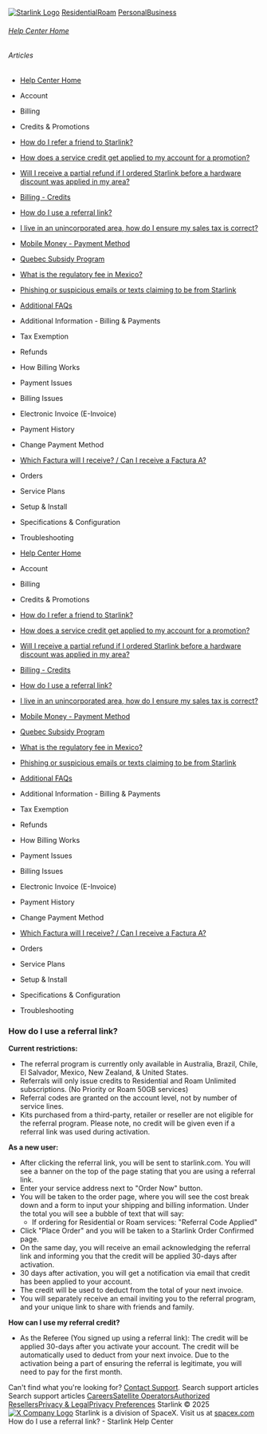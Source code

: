 [![Starlink Logo](https://www.starlink.com/_next/image?url=%2Fassets%2Fimages%2Flogo%2Flogo_white.png&w=3840&q=75)](https://www.starlink.com/support/article/<https:/www.starlink.com/>)
[Residential](https://www.starlink.com/support/article/<https:/www.starlink.com/residential>)[Roam](https://www.starlink.com/support/article/<https:/www.starlink.com/roam>)
[Personal](https://www.starlink.com/support/article/<https:/www.starlink.com/>)[Business](https://www.starlink.com/support/article/<https:/www.starlink.com/business>)
###### [Help Center Home](https://www.starlink.com/support/article/</support>)
###### Articles
  * [Help Center Home](https://www.starlink.com/support/article/</support>)
  * Account
  * Billing
  * Credits & Promotions
  * [How do I refer a friend to Starlink?](https://www.starlink.com/support/article/</support/article/eee7e99e-a736-f16e-9506-c446dd70fb16>)
  * [How does a service credit get applied to my account for a promotion?](https://www.starlink.com/support/article/</support/article/63280071-bee3-31b6-28ab-1588d7354bee>)
  * [Will I receive a partial refund if I ordered Starlink before a hardware discount was applied in my area?](https://www.starlink.com/support/article/</support/article/562ea465-3d92-048e-7845-2a6afa35d1ee>)
  * [Billing - Credits](https://www.starlink.com/support/article/</support/article/d554aff7-db53-3bf0-0a15-cdfc8b9791db>)
  * [How do I use a referral link?](https://www.starlink.com/support/article/</support/article/1361c631-2c31-271a-732b-bab080fb1384>)
  * [I live in an unincorporated area, how do I ensure my sales tax is correct?](https://www.starlink.com/support/article/</support/article/96c599f8-db14-d297-4138-3b04e92b17ad>)
  * [Mobile Money - Payment Method](https://www.starlink.com/support/article/</support/article/9b82b08e-3d7a-f94f-c938-9322746f1b76>)
  * [Quebec Subsidy Program](https://www.starlink.com/support/article/</support/article/7e140ce0-40ab-1c71-3fd5-0c7177cd83f9>)
  * [What is the regulatory fee in Mexico? ](https://www.starlink.com/support/article/</support/article/c0a598ac-937e-958f-4b8d-c01dbd92dac1>)
  * [Phishing or suspicious emails or texts claiming to be from Starlink](https://www.starlink.com/support/article/</support/article/7eedb59e-9c8d-0f34-b40d-37921d0fe98a>)
  * [Additional FAQs](https://www.starlink.com/support/article/</support/article/9334ff65-c6e4-00d3-23ca-4ac4007c88fa>)
  * Additional Information - Billing & Payments
  * Tax Exemption
  * Refunds
  * How Billing Works
  * Payment Issues
  * Billing Issues
  * Electronic Invoice (E-Invoice)
  * Payment History
  * Change Payment Method
  * [Which Factura will I receive? / Can I receive a Factura A?](https://www.starlink.com/support/article/</support/article/4f44e3a8-e82f-1d80-3608-f04a7d6a4b3b>)
  * Orders
  * Service Plans
  * Setup & Install
  * Specifications & Configuration
  * Troubleshooting


  * [Help Center Home](https://www.starlink.com/support/article/</support>)
  * Account
  * Billing
  * Credits & Promotions
  * [How do I refer a friend to Starlink?](https://www.starlink.com/support/article/</support/article/eee7e99e-a736-f16e-9506-c446dd70fb16>)
  * [How does a service credit get applied to my account for a promotion?](https://www.starlink.com/support/article/</support/article/63280071-bee3-31b6-28ab-1588d7354bee>)
  * [Will I receive a partial refund if I ordered Starlink before a hardware discount was applied in my area?](https://www.starlink.com/support/article/</support/article/562ea465-3d92-048e-7845-2a6afa35d1ee>)
  * [Billing - Credits](https://www.starlink.com/support/article/</support/article/d554aff7-db53-3bf0-0a15-cdfc8b9791db>)
  * [How do I use a referral link?](https://www.starlink.com/support/article/</support/article/1361c631-2c31-271a-732b-bab080fb1384>)
  * [I live in an unincorporated area, how do I ensure my sales tax is correct?](https://www.starlink.com/support/article/</support/article/96c599f8-db14-d297-4138-3b04e92b17ad>)
  * [Mobile Money - Payment Method](https://www.starlink.com/support/article/</support/article/9b82b08e-3d7a-f94f-c938-9322746f1b76>)
  * [Quebec Subsidy Program](https://www.starlink.com/support/article/</support/article/7e140ce0-40ab-1c71-3fd5-0c7177cd83f9>)
  * [What is the regulatory fee in Mexico? ](https://www.starlink.com/support/article/</support/article/c0a598ac-937e-958f-4b8d-c01dbd92dac1>)
  * [Phishing or suspicious emails or texts claiming to be from Starlink](https://www.starlink.com/support/article/</support/article/7eedb59e-9c8d-0f34-b40d-37921d0fe98a>)
  * [Additional FAQs](https://www.starlink.com/support/article/</support/article/9334ff65-c6e4-00d3-23ca-4ac4007c88fa>)
  * Additional Information - Billing & Payments
  * Tax Exemption
  * Refunds
  * How Billing Works
  * Payment Issues
  * Billing Issues
  * Electronic Invoice (E-Invoice)
  * Payment History
  * Change Payment Method
  * [Which Factura will I receive? / Can I receive a Factura A?](https://www.starlink.com/support/article/</support/article/4f44e3a8-e82f-1d80-3608-f04a7d6a4b3b>)
  * Orders
  * Service Plans
  * Setup & Install
  * Specifications & Configuration
  * Troubleshooting


### How do I use a referral link?
**Current restrictions:**
  * The referral program is currently only available in Australia, Brazil, Chile, El Salvador, Mexico, New Zealand, & United States.
  * Referrals will only issue credits to Residential and Roam Unlimited subscriptions. (No Priority or Roam 50GB services)
  * Referral codes are granted on the account level, not by number of service lines.
  * Kits purchased from a third-party, retailer or reseller are not eligible for the referral program. Please note, no credit will be given even if a referral link was used during activation.


**As a new user:**
  * After clicking the referral link, you will be sent to starlink.com. You will see a banner on the top of the page stating that you are using a referral link.
  * Enter your service address next to "Order Now" button.
  * You will be taken to the order page, where you will see the cost break down and a form to input your shipping and billing information. Under the total you will see a bubble of text that will say:
    * If ordering for Residential or Roam services: "Referral Code Applied"
  * Click "Place Order" and you will be taken to a Starlink Order Confirmed page.
  * On the same day, you will receive an email acknowledging the referral link and informing you that the credit will be applied 30-days after activation.
  * 30 days after activation, you will get a notification via email that credit has been applied to your account.
  * The credit will be used to deduct from the total of your next invoice.
  * You will separately receive an email inviting you to the referral program, and your unique link to share with friends and family.


**How can I use my referral credit?**
  * As the Referee (You signed up using a referral link): The credit will be applied 30-days after you activate your account. The credit will be automatically used to deduct from your next invoice. Due to the activation being a part of ensuring the referral is legitimate, you will need to pay for the first month.


Can't find what you're looking for? [Contact Support](https://www.starlink.com/support/article/</support/tickets?sourceType=web_article_help_center&sourceValue=1361c631-2c31-271a-732b-bab080fb1384>).
Search support articles
Search support articles
[Careers](https://www.starlink.com/support/article/<https:/www.spacex.com/careers>)[Satellite Operators](https://www.starlink.com/support/article/<https:/starlink.com/satellite-operators>)[Authorized Resellers](https://www.starlink.com/support/article/<https:/starlink.com/resellers>)[Privacy & Legal](https://www.starlink.com/support/article/<https:/starlink.com/legal>)[Privacy Preferences](https://www.starlink.com/support/article/<>)
Starlink © 2025
[![X Company Logo](https://www.starlink.com/assets/images/icons/x-logo.svg)](https://www.starlink.com/support/article/<https:/twitter.com/Starlink>)
Starlink is a division of SpaceX. Visit us at [spacex.com](https://www.starlink.com/support/article/<https:/www.spacex.com/>)
How do I use a referral link? - Starlink Help Center
